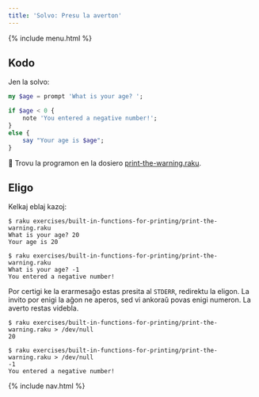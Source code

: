 ```yaml
---
title: 'Solvo: Presu la averton'
---
```


{% include menu.html %}

## Kodo

Jen la solvo:

```raku
my $age = prompt 'What is your age? ';

if $age < 0 {
    note 'You entered a negative number!';
}
else {
    say "Your age is $age";
}
```

🦋 Trovu la programon en la dosiero [print-the-warning.raku](https://github.com/ash/raku-course/blob/master/exercises/built-in-functions-for-printing/print-the-warning.raku).

## Eligo

Kelkaj eblaj kazoj:

```console
$ raku exercises/built-in-functions-for-printing/print-the-warning.raku 
What is your age? 20
Your age is 20

$ raku exercises/built-in-functions-for-printing/print-the-warning.raku 
What is your age? -1
You entered a negative number!
```

Por certigi ke la erarmesaĝo estas presita al `STDERR`, redirektu la eligon. La invito por enigi la aĝon ne aperos, sed vi ankoraŭ povas enigi numeron. La averto restas videbla.

```console
$ raku exercises/built-in-functions-for-printing/print-the-warning.raku > /dev/null
20

$ raku exercises/built-in-functions-for-printing/print-the-warning.raku > /dev/null 
-1
You entered a negative number!
```

{% include nav.html %}